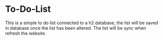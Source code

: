 # To-Do-List
This is a simple to do list connected to a h2 database, the list will be saved in database once the list has been altered.
The list will be sync when refresh the website.
